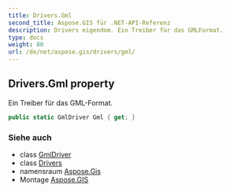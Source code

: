 ```yaml
---
title: Drivers.Gml
second_title: Aspose.GIS für .NET-API-Referenz
description: Drivers eigendom. Ein Treiber für das GMLFormat.
type: docs
weight: 80
url: /de/net/aspose.gis/drivers/gml/
---
```

## Drivers.Gml property

Ein Treiber für das GML-Format.

```csharp
public static GmlDriver Gml { get; }
```

### Siehe auch

* class [GmlDriver](../../../aspose.gis.formats.gml/gmldriver/)
* class [Drivers](../)
* namensraum [Aspose.Gis](../../drivers/)
* Montage [Aspose.GIS](../../../)



